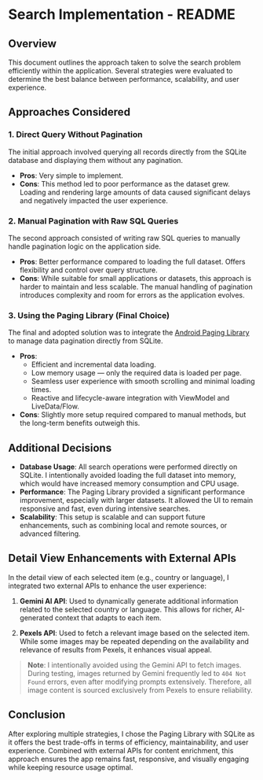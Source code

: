 # Search Implementation - README

## Overview

This document outlines the approach taken to solve the search problem efficiently within the application. Several strategies were evaluated to determine the best balance between performance, scalability, and user experience.

## Approaches Considered

### 1. Direct Query Without Pagination

The initial approach involved querying all records directly from the SQLite database and displaying them without any pagination.

- **Pros**: Very simple to implement.
- **Cons**: This method led to poor performance as the dataset grew. Loading and rendering large amounts of data caused significant delays and negatively impacted the user experience.

### 2. Manual Pagination with Raw SQL Queries

The second approach consisted of writing raw SQL queries to manually handle pagination logic on the application side.

- **Pros**: Better performance compared to loading the full dataset. Offers flexibility and control over query structure.
- **Cons**: While suitable for small applications or datasets, this approach is harder to maintain and less scalable. The manual handling of pagination introduces complexity and room for errors as the application evolves.

### 3. Using the Paging Library (Final Choice)

The final and adopted solution was to integrate the [Android Paging Library](https://developer.android.com/topic/libraries/architecture/paging) to manage data pagination directly from SQLite.

- **Pros**:
  - Efficient and incremental data loading.
  - Low memory usage — only the required data is loaded per page.
  - Seamless user experience with smooth scrolling and minimal loading times.
  - Reactive and lifecycle-aware integration with ViewModel and LiveData/Flow.
- **Cons**: Slightly more setup required compared to manual methods, but the long-term benefits outweigh this.

## Additional Decisions

- **Database Usage**: All search operations were performed directly on SQLite. I intentionally avoided loading the full dataset into memory, which would have increased memory consumption and CPU usage.
- **Performance**: The Paging Library provided a significant performance improvement, especially with larger datasets. It allowed the UI to remain responsive and fast, even during intensive searches.
- **Scalability**: This setup is scalable and can support future enhancements, such as combining local and remote sources, or advanced filtering.

## Detail View Enhancements with External APIs

In the detail view of each selected item (e.g., country or language), I integrated two external APIs to enhance the user experience:

1. **Gemini AI API**: Used to dynamically generate additional information related to the selected country or language. This allows for richer, AI-generated context that adapts to each item.

2. **Pexels API**: Used to fetch a relevant image based on the selected item. While some images may be repeated depending on the availability and relevance of results from Pexels, it enhances visual appeal.

> **Note**: I intentionally avoided using the Gemini API to fetch images. During testing, images returned by Gemini frequently led to `404 Not Found` errors, even after modifying prompts extensively. Therefore, all image content is sourced exclusively from Pexels to ensure reliability.

## Conclusion

After exploring multiple strategies, I chose the Paging Library with SQLite as it offers the best trade-offs in terms of efficiency, maintainability, and user experience. Combined with external APIs for content enrichment, this approach ensures the app remains fast, responsive, and visually engaging while keeping resource usage optimal.
